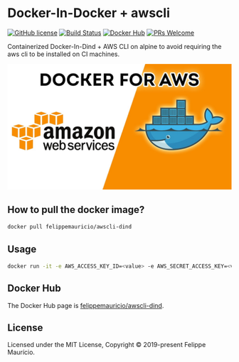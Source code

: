 # Docker-In-Docker + awscli
[![GitHub license](https://img.shields.io/badge/license-MIT-blue.svg)](https://github.com/felippemauricio/docker-awscli-dind/blob/master/LICENSE.md)
[![Build Status](https://travis-ci.org/felippemauricio/docker-awscli-dind.svg?branch=master)](https://travis-ci.org/felippemauricio/docker-awscli-dind)
[![Docker Hub](https://img.shields.io/badge/docker%20hub-awscli--dind-blue.svg)](https://hub.docker.com/r/felippemauricio/awscli-dind)
[![PRs Welcome](https://img.shields.io/badge/PRs-welcome-brightgreen.svg)](https://github.com/felippemauricio/awscli-dind/pulls)

Containerized Docker-In-Dind + AWS CLI on alpine to avoid requiring the aws cli to be installed on CI machines.

![](https://raw.githubusercontent.com/felippemauricio/docker-awscli-dind/master/docs/images/dind-aws.jpg)

## How to pull the docker image?

```sh
docker pull felippemauricio/awscli-dind
```

## Usage

```sh
docker run -it -e AWS_ACCESS_KEY_ID=<value> -e AWS_SECRET_ACCESS_KEY=<value> -e AWS_DEFAULT_REGION=<value> felippemauricio/awscli-dind sh
```

## Docker Hub

The Docker Hub page is [felippemauricio/awscli-dind](https://hub.docker.com/r/felippemauricio/awscli-dind).

## License

Licensed under the MIT License, Copyright © 2019-present Felippe Maurício.
